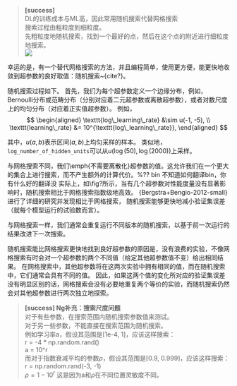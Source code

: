 > **[success]**  
DL的训练成本与ML高，因此常用随机搜索代替网格搜索  
搜索过程由粗粒度到细粒度。  
先粗粒度地随机搜索，找到一个最好的点，然后在这个点的附近进行细粒度地搜索。  
![](/assets/Chapter11/1.png)  


幸运的是，有一个替代网格搜索的方法，并且编程简单，使用更方便，能更快地收敛到超参数的良好取值：随机搜索~{cite?}。
<!-- % 422 -->


随机搜索过程如下。
首先，我们为每个超参数定义一个边缘分布，例如，Bernoulli分布或范畴分布（分别对应着二元超参数或离散超参数），或者对数尺度上的均匀分布（对应着正实值超参数）。
例如，
$$
\begin{aligned}
	\texttt{log\_learning\_rate} &\sim u(-1, -5), \\
	\texttt{learning\_rate} &= 10^{\texttt{log\_learning\_rate}},
\end{aligned}
$$

其中，$u(a,b)$表示区间$(a,b)$上均匀采样的样本。
类似地，$\texttt{log\_number\_of\_hidden\_units}$可以从$u(\log(50), \log(2000))$上采样。
<!-- % 422 mid -->


与网格搜索不同，我们\emph{不需要离散化}超参数的值。这允许我们在一个更大的集合上进行搜索，而不产生额外的计算代价。%?? bin 不知道如何翻译bin，你有什么好的翻译没 
实际上，如\fig?所示，当有几个超参数对性能度量没有显著影响时，随机搜索相比于网格搜索指数级地高效。
{Bergstra+Bengio-2012-small}进行了详细的研究并发现相比于网格搜索， 随机搜索能够更快地减小验证集误差（就每个模型运行的试验数而言）。
<!-- % 422 end -->

与网格搜索一样，我们通常会重复运行不同版本的随机搜索，以基于前一次运行的结果改进下一次搜索。
<!-- % 422 end -->


随机搜索能比网格搜索更快地找到良好超参数的原因是，没有浪费的实验，不像网格搜索有时会对一个超参数的两个不同值（给定其他超参数值不变）给出相同结果。
在网格搜索中，其他超参数将在这两次实验中拥有相同的值，而在随机搜索中，它们通常会具有不同的值。
因此，如果这两个值的变化所对应的验证集误差没有明显区别的话，网格搜索会没有必要地重复两个等价的实验，而随机搜索仍然会对其他超参数进行两次独立地探索。 

> **[success] Ng补充：搜索尺度问题**  
对于有些参数，在搜索范围内随机搜索参数值来测试。  
对于另一些参数，不能直接在搜索范围为随机搜索。  
例如学习率a，假设其范围是[1e-4, 1]，应该这样搜索：  
r = -4 * np.random.rand()  
a = 10^r  
而对于指数衰减平均的参数$\rho$，假设其范围是[0.9, 0.999]，应该这样搜索：  
r = np.random.rand(-3, -1)    
$\rho = 1 - 10^r$
这是因为a和$\rho$在不同位置灵敏度不同。  